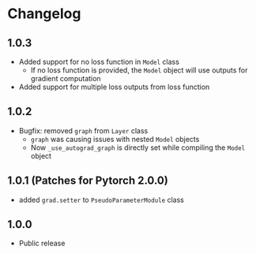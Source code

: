 # Changelog

## 1.0.3

* Added support for no loss function in `Model` class
  * If no loss function is provided, the `Model` object will use outputs for gradient computation
* Added support for multiple loss outputs from loss function

## 1.0.2

* Bugfix: removed  `graph` from `Layer` class
  * `graph` was causing issues with nested `Model` objects
  * Now `_use_autograd_graph` is directly set while compiling the `Model` object

## 1.0.1 (Patches for Pytorch 2.0.0)

* added `grad.setter` to `PseudoParameterModule` class

## 1.0.0

* Public release
